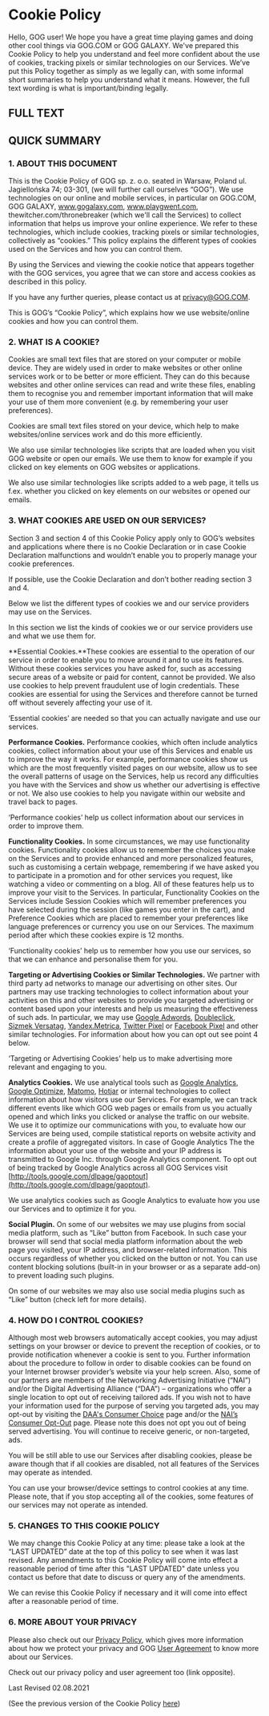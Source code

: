 Cookie Policy
=============

Hello, GOG user! We hope you have a great time playing games and doing other cool things via GOG.COM or GOG GALAXY. We've prepared this Cookie Policy to help you understand and feel more confident about the use of cookies, tracking pixels or similar technologies on our Services. We’ve put this Policy together as simply as we legally can, with some informal short summaries to help you understand what it means. However, the full text wording is what is important/binding legally.

FULL TEXT
---------

QUICK SUMMARY
-------------

### 1\. ABOUT THIS DOCUMENT

This is the Cookie Policy of GOG sp. z. o.o. seated in Warsaw, Poland ul. Jagiellońska 74; 03-301, (we will further call ourselves “GOG”). We use technologies on our online and mobile services, in particular on GOG.COM, GOG GALAXY, www.gogalaxy.com, www.playgwent.com, thewitcher.com/thronebreaker (which we'll call the Services) to collect information that helps us improve your online experience. We refer to these technologies, which include cookies, tracking pixels or similar technologies, collectively as “cookies.” This policy explains the different types of cookies used on the Services and how you can control them.

By using the Services and viewing the cookie notice that appears together with the GOG services, you agree that we can store and access cookies as described in this policy.

If you have any further queries, please contact us at [privacy@GOG.COM](mailto:privacy@GOG.COM).

This is GOG’s “Cookie Policy”, which explains how we use website/online cookies and how you can control them.

### 2\. WHAT IS A COOKIE?

Cookies are small text files that are stored on your computer or mobile device. They are widely used in order to make websites or other online services work or to be better or more efficient. They can do this because websites and other online services can read and write these files, enabling them to recognise you and remember important information that will make your use of them more convenient (e.g. by remembering your user preferences).

Cookies are small text files stored on your device, which help to make websites/online services work and do this more efficiently.

We also use similar technologies like scripts that are loaded when you visit GOG website or open our emails. We use them to know for example if you clicked on key elements on GOG websites or applications.

We also use similar technologies like scripts added to a web page, it tells us f.ex. whether you clicked on key elements on our websites or opened our emails.  
  

### 3\. WHAT COOKIES ARE USED ON OUR SERVICES?

Section 3 and section 4 of this Cookie Policy apply only to GOG’s websites and applications where there is no Cookie Declaration or in case Cookie Declaration malfunctions and wouldn’t enable you to properly manage your cookie preferences.

If possible, use the Cookie Declaration and don’t bother reading section 3 and 4.

Below we list the different types of cookies we and our service providers may use on the Services.

In this section we list the kinds of cookies we or our service providers use and what we use them for.

**Essential Cookies.**These cookies are essential to the operation of our service in order to enable you to move around it and to use its features. Without these cookies services you have asked for, such as accessing secure areas of a website or paid for content, cannot be provided. We also use cookies to help prevent fraudulent use of login credentials. These cookies are essential for using the Services and therefore cannot be turned off without severely affecting your use of it.

‘Essential cookies’ are needed so that you can actually navigate and use our services.

**Performance Cookies.** Performance cookies, which often include analytics cookies, collect information about your use of this Services and enable us to improve the way it works. For example, performance cookies show us which are the most frequently visited pages on our website, allow us to see the overall patterns of usage on the Services, help us record any difficulties you have with the Services and show us whether our advertising is effective or not. We also use cookies to help you navigate within our website and travel back to pages.

‘Performance cookies’ help us collect information about our services in order to improve them.

**Functionality Cookies.** In some circumstances, we may use functionality cookies. Functionality cookies allow us to remember the choices you make on the Services and to provide enhanced and more personalized features, such as customising a certain webpage, remembering if we have asked you to participate in a promotion and for other services you request, like watching a video or commenting on a blog. All of these features help us to improve your visit to the Services. In particular, Functionality Cookies on the Services include Session Cookies which will remember preferences you have selected during the session (like games you enter in the cart), and Preference Cookies which are placed to remember your preferences like language preferences or currency you use on our Services. The maximum period after which these cookies expire is 12 months.

‘Functionality cookies’ help us to remember how you use our services, so that we can enhance and personalise them for you.

**Targeting or Advertising Cookies or Similar Technologies.** We partner with third party ad networks to manage our advertising on other sites. Our partners may use tracking technologies to collect information about your activities on this and other websites to provide you targeted advertising or content based upon your interests and help us measuring the effectiveness of such ads. In particular, we may use [Google Adwords](https://policies.google.com/technologies/ads), [Doubleclick](https://policies.google.com/technologies/ads), [Sizmek Versatag](https://www.sizmek.com/privacy-policy/), [Yandex.Metrica](https://metrica.yandex.com/about/info/privacy-policy), [Twitter Pixel](https://help.twitter.com/en/rules-and-policies/twitter-cookies) or [Facebook Pixel](https://www.facebook.com/help/568137493302217) and other similar technologies. For information about how you can opt out see point 4 below.

‘Targeting or Advertising Cookies’ help us to make advertising more relevant and engaging to you.

**Analytics Cookies.** We use analytical tools such as [Google Analytics](https://www.google.com/analytics/), [Google Optimize](https://www.google.com/analytics/), [Matomo](https://matomo.org/privacy-policy/), [Hotjar](https://www.hotjar.com/legal/compliance/opt-out) or internal technologies to collect information about how visitors use our Services. For example, we can track different events like which GOG web pages or emails from us you actually opened and which links you clicked or analyse the traffic on our website. We use it to optimize our communications with you, to evaluate how our Services are being used, compile statistical reports on website activity and create a profile of aggregated visitors. In case of Google Analytics The the information about your use of the website and your IP address is transmitted to Google Inc. through Google Analytics component. To opt out of being tracked by Google Analytics across all GOG Services visit [http://tools.google.com/dlpage/gaoptout](http://tools.google.com/dlpage/gaoptout).

We use analytics cookies such as Google Analytics to evaluate how you use our Services and to optimize it for you.

**Social Plugin.** On some of our websites we may use plugins from social media platform, such as “Like” button from Facebook. In such case your browser will send that social media platform information about the web page you visited, your IP address, and browser-related information. This occurs regardless of whether you clicked on the button or not. You can use content blocking solutions (built-in in your browser or as a separate add-on) to prevent loading such plugins.

On some of our websites we may also use social media plugins such as “Like” button (check left for more details).

### 4\. HOW DO I CONTROL COOKIES?

Although most web browsers automatically accept cookies, you may adjust settings on your browser or device to prevent the reception of cookies, or to provide notification whenever a cookie is sent to you. Further information about the procedure to follow in order to disable cookies can be found on your Internet browser provider’s website via your help screen. Also, some of our partners are members of the Networking Advertising Initiative (“NAI”) and/or the Digital Advertising Alliance (“DAA”) – organizations who offer a single location to opt out of receiving tailored ads. If you wish not to have your information used for the purpose of serving you targeted ads, you may opt-out by visiting the [DAA's Consumer Choice](http://optout.aboutads.info/) page and/or the [NAI’s Consumer Opt-Out](http://optout.networkadvertising.org/?c=1) page. Please note this does not opt you out of being served advertising. You will continue to receive generic, or non-targeted, ads.

You will be still able to use our Services after disabling cookies, please be aware though that if all cookies are disabled, not all features of the Services may operate as intended.

You can use your browser/device settings to control cookies at any time. Please note, that if you stop accepting all of the cookies, some features of our services may not operate as intended.

### 5\. CHANGES TO THIS COOKIE POLICY

We may change this Cookie Policy at any time: please take a look at the “LAST UPDATED” date at the top of this policy to see when it was last revised. Any amendments to this Cookie Policy will come into effect a reasonable period of time after this "LAST UPDATED" date unless you contact us before that date to discuss or query any of the amendments.

We can revise this Cookie Policy if necessary and it will come into effect after a reasonable period of time.

### 6\. MORE ABOUT YOUR PRIVACY

Please also check out our [Privacy Policy](http://www.gog.com/support/policies/gog_privacy_policy), which gives more information about how we protect your privacy and GOG [User Agreement](https://support.gog.com/hc/en-us/articles/212632089-GOG-User-Agreement?product=gog) to know more about our Services.

Check out our privacy policy and user agreement too (link opposite).

Last Revised 02.08.2021

(See the previous version of the Cookie Policy [here](https://support.gog.com/hc/en-us/articles/360010039773-Cookie-Policy-old-?product=gog))